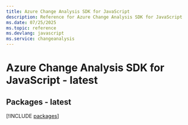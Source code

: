 ```yaml
---
title: Azure Change Analysis SDK for JavaScript
description: Reference for Azure Change Analysis SDK for JavaScript
ms.date: 07/25/2025
ms.topic: reference
ms.devlang: javascript
ms.service: changeanalysis
---
```

# Azure Change Analysis SDK for JavaScript - latest
## Packages - latest
[!INCLUDE [packages](change-analysis-index.md)]